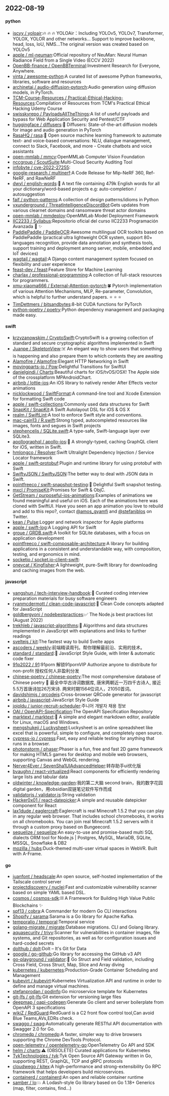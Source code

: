 ## 2022-08-19

#### python
* [iscyy / yoloair](https://github.com/iscyy/yoloair):🔥
🔥
🔥
YOLOAir：Including YOLOv5, YOLOv7, Transformer, YOLOX, YOLOR and other networks... Support to improve backbone, head, loss, IoU, NMS...The original version was created based on YOLOv5
* [apple / ml-neuman](https://github.com/apple/ml-neuman):Official repository of NeuMan: Neural Human Radiance Field from a Single Video (ECCV 2022)
* [OpenBB-finance / OpenBBTerminal](https://github.com/OpenBB-finance/OpenBBTerminal):Investment Research for Everyone, Anywhere.
* [vinta / awesome-python](https://github.com/vinta/awesome-python):A curated list of awesome Python frameworks, libraries, software and resources
* [archinetai / audio-diffusion-pytorch](https://github.com/archinetai/audio-diffusion-pytorch):Audio generation using diffusion models, in PyTorch.
* [TCM-Course-Resources / Practical-Ethical-Hacking-Resources](https://github.com/TCM-Course-Resources/Practical-Ethical-Hacking-Resources):Compilation of Resources from TCM's Practical Ethical Hacking Udemy Course
* [swisskyrepo / PayloadsAllTheThings](https://github.com/swisskyrepo/PayloadsAllTheThings):A list of useful payloads and bypass for Web Application Security and Pentest/CTF
* [huggingface / diffusers](https://github.com/huggingface/diffusers):🤗
Diffusers: State-of-the-art diffusion models for image and audio generation in PyTorch
* [RasaHQ / rasa](https://github.com/RasaHQ/rasa):💬
Open source machine learning framework to automate text- and voice-based conversations: NLU, dialogue management, connect to Slack, Facebook, and more - Create chatbots and voice assistants
* [open-mmlab / mmcv](https://github.com/open-mmlab/mmcv):OpenMMLab Computer Vision Foundation
* [nccgroup / ScoutSuite](https://github.com/nccgroup/ScoutSuite):Multi-Cloud Security Auditing Tool
* [infobyte / cve-2022-27255](https://github.com/infobyte/cve-2022-27255):
* [google-research / multinerf](https://github.com/google-research/multinerf):A Code Release for Mip-NeRF 360, Ref-NeRF, and RawNeRF
* [dwyl / english-words](https://github.com/dwyl/english-words):📝
A text file containing 479k English words for all your dictionary/word-based projects e.g: auto-completion / autosuggestion
* [faif / python-patterns](https://github.com/faif/python-patterns):A collection of design patterns/idioms in Python
* [vxunderground / ThreatIntelligenceDiscordBot](https://github.com/vxunderground/ThreatIntelligenceDiscordBot):Gets updates from various clearnet domains and ransomware threat actor domains
* [open-mmlab / mmdeploy](https://github.com/open-mmlab/mmdeploy):OpenMMLab Model Deployment Framework
* [IIC2233 / Syllabus](https://github.com/IIC2233/Syllabus):Repositorio oficial del curso IIC2233 Programación Avanzada
🚀
✨
* [PaddlePaddle / PaddleOCR](https://github.com/PaddlePaddle/PaddleOCR):Awesome multilingual OCR toolkits based on PaddlePaddle (practical ultra lightweight OCR system, support 80+ languages recognition, provide data annotation and synthesis tools, support training and deployment among server, mobile, embedded and IoT devices)
* [wagtail / wagtail](https://github.com/wagtail/wagtail):A Django content management system focused on flexibility and user experience
* [feast-dev / feast](https://github.com/feast-dev/feast):Feature Store for Machine Learning
* [charlax / professional-programming](https://github.com/charlax/professional-programming):A collection of full-stack resources for programmers.
* [xmu-xiaoma666 / External-Attention-pytorch](https://github.com/xmu-xiaoma666/External-Attention-pytorch):🍀
Pytorch implementation of various Attention Mechanisms, MLP, Re-parameter, Convolution, which is helpful to further understand papers.
⭐
⭐
⭐
* [TimDettmers / bitsandbytes](https://github.com/TimDettmers/bitsandbytes):8-bit CUDA functions for PyTorch
* [python-poetry / poetry](https://github.com/python-poetry/poetry):Python dependency management and packaging made easy.

#### swift
* [krzyzanowskim / CryptoSwift](https://github.com/krzyzanowskim/CryptoSwift):CryptoSwift is a growing collection of standard and secure cryptographic algorithms implemented in Swift
* [Juanpe / SkeletonView](https://github.com/Juanpe/SkeletonView):☠️
An elegant way to show users that something is happening and also prepare them to which contents they are awaiting
* [Alamofire / Alamofire](https://github.com/Alamofire/Alamofire):Elegant HTTP Networking in Swift
* [movingparts-io / Pow](https://github.com/movingparts-io/Pow):Delightful Transitions for SwiftUI
* [danielgindi / Charts](https://github.com/danielgindi/Charts):Beautiful charts for iOS/tvOS/OSX! The Apple side of the crossplatform MPAndroidChart.
* [airbnb / lottie-ios](https://github.com/airbnb/lottie-ios):An iOS library to natively render After Effects vector animations
* [nicklockwood / SwiftFormat](https://github.com/nicklockwood/SwiftFormat):A command-line tool and Xcode Extension for formatting Swift code
* [apple / swift-collections](https://github.com/apple/swift-collections):Commonly used data structures for Swift
* [SnapKit / SnapKit](https://github.com/SnapKit/SnapKit):A Swift Autolayout DSL for iOS & OS X
* [realm / SwiftLint](https://github.com/realm/SwiftLint):A tool to enforce Swift style and conventions.
* [mac-cain13 / R.swift](https://github.com/mac-cain13/R.swift):Strong typed, autocompleted resources like images, fonts and segues in Swift projects
* [stephencelis / SQLite.swift](https://github.com/stephencelis/SQLite.swift):A type-safe, Swift-language layer over SQLite3.
* [apollographql / apollo-ios](https://github.com/apollographql/apollo-ios):📱
A strongly-typed, caching GraphQL client for iOS, written in Swift.
* [hmlongco / Resolver](https://github.com/hmlongco/Resolver):Swift Ultralight Dependency Injection / Service Locator framework
* [apple / swift-protobuf](https://github.com/apple/swift-protobuf):Plugin and runtime library for using protobuf with Swift
* [SwiftyJSON / SwiftyJSON](https://github.com/SwiftyJSON/SwiftyJSON):The better way to deal with JSON data in Swift.
* [pointfreeco / swift-snapshot-testing](https://github.com/pointfreeco/swift-snapshot-testing):📸
Delightful Swift snapshot testing.
* [mxcl / PromiseKit](https://github.com/mxcl/PromiseKit):Promises for Swift & ObjC.
* [GetStream / purposeful-ios-animations](https://github.com/GetStream/purposeful-ios-animations):Examples of animations we found meaningful and useful on iOS. Each of the animations here was cloned with SwiftUI. Have you seen an app animation you love to rebuild and add to this repo?, contact [@amos_gyamfi](https://twitter.com/amos_gyamfi) and [@stefanjblos](https://twitter.com/stefanjblos) on Twitter.
* [kean / Pulse](https://github.com/kean/Pulse):Logger and network inspector for Apple platforms
* [apple / swift-log](https://github.com/apple/swift-log):A Logging API for Swift
* [groue / GRDB.swift](https://github.com/groue/GRDB.swift):A toolkit for SQLite databases, with a focus on application development
* [pointfreeco / swift-composable-architecture](https://github.com/pointfreeco/swift-composable-architecture):A library for building applications in a consistent and understandable way, with composition, testing, and ergonomics in mind.
* [socketio / socket.io-client-swift](https://github.com/socketio/socket.io-client-swift):
* [onevcat / Kingfisher](https://github.com/onevcat/Kingfisher):A lightweight, pure-Swift library for downloading and caching images from the web.

#### javascript
* [yangshun / tech-interview-handbook](https://github.com/yangshun/tech-interview-handbook):💯
Curated coding interview preparation materials for busy software engineers
* [ryanmcdermott / clean-code-javascript](https://github.com/ryanmcdermott/clean-code-javascript):🛁
Clean Code concepts adapted for JavaScript
* [goldbergyoni / nodebestpractices](https://github.com/goldbergyoni/nodebestpractices):✅
The Node.js best practices list (August 2022)
* [trekhleb / javascript-algorithms](https://github.com/trekhleb/javascript-algorithms):📝
Algorithms and data structures implemented in JavaScript with explanations and links to further readings
* [sveltejs / kit](https://github.com/sveltejs/kit):The fastest way to build Svelte apps
* [ascoders / weekly](https://github.com/ascoders/weekly):前端精读周刊。帮你理解最前沿、实用的技术。
* [standard / standard](https://github.com/standard/standard):🌟
JavaScript Style Guide, with linter & automatic code fixer
* [91p2022 / 91](https://github.com/91p2022/91):91porn 解锁91pornVIP Authorize anyone to distribute for non-profit 授权任何人非盈利分发
* [chinese-poetry / chinese-poetry](https://github.com/chinese-poetry/chinese-poetry):The most comprehensive database of Chinese poetry
🧶
最全中华古诗词数据库, 唐宋两朝近一万四千古诗人, 接近5.5万首唐诗加26万宋诗. 两宋时期1564位词人，21050首词。
* [davidshimjs / qrcodejs](https://github.com/davidshimjs/qrcodejs):Cross-browser QRCode generator for javascript
* [airbnb / javascript](https://github.com/airbnb/javascript):JavaScript Style Guide
* [jojoldu / junior-recruit-scheduler](https://github.com/jojoldu/junior-recruit-scheduler):주니어 개발자 채용 정보
* [OAI / OpenAPI-Specification](https://github.com/OAI/OpenAPI-Specification):The OpenAPI Specification Repository
* [marktext / marktext](https://github.com/marktext/marktext):📝
A simple and elegant markdown editor, available for Linux, macOS and Windows.
* [mengshukeji / Luckysheet](https://github.com/mengshukeji/Luckysheet):Luckysheet is an online spreadsheet like excel that is powerful, simple to configure, and completely open source.
* [cypress-io / cypress](https://github.com/cypress-io/cypress):Fast, easy and reliable testing for anything that runs in a browser.
* [photonstorm / phaser](https://github.com/photonstorm/phaser):Phaser is a fun, free and fast 2D game framework for making HTML5 games for desktop and mobile web browsers, supporting Canvas and WebGL rendering.
* [Nerver4Ever / SevenSha1UIAdvancedHelper](https://github.com/Nerver4Ever/SevenSha1UIAdvancedHelper):转存助手ui优化版
* [bvaughn / react-virtualized](https://github.com/bvaughn/react-virtualized):React components for efficiently rendering large lists and tabular data
* [oldwinter / knowledge-garden](https://github.com/oldwinter/knowledge-garden):我的第二大脑 second brain，我的数字花园 digital garden，用obsidian双链笔记软件写作而成
* [validatorjs / validator.js](https://github.com/validatorjs/validator.js):String validation
* [Hacker0x01 / react-datepicker](https://github.com/Hacker0x01/react-datepicker):A simple and reusable datepicker component for React
* [lax1dude / eaglercraft](https://github.com/lax1dude/eaglercraft):Eaglercraft is real Minecraft 1.5.2 that you can play in any regular web browser. That includes school chromebooks, it works on all chromebooks. You can join real Minecraft 1.5.2 servers with it through a custom proxy based on Bungeecord.
* [sequelize / sequelize](https://github.com/sequelize/sequelize):An easy-to-use and promise-based multi SQL dialects ORM tool for Node.js | Postgres, MySQL, MariaDB, SQLite, MSSQL, Snowflake & DB2
* [mozilla / hubs](https://github.com/mozilla/hubs):Duck-themed multi-user virtual spaces in WebVR. Built with A-Frame.

#### go
* [juanfont / headscale](https://github.com/juanfont/headscale):An open source, self-hosted implementation of the Tailscale control server
* [projectdiscovery / nuclei](https://github.com/projectdiscovery/nuclei):Fast and customizable vulnerability scanner based on simple YAML based DSL.
* [cosmos / cosmos-sdk](https://github.com/cosmos/cosmos-sdk):⛓️
A Framework for Building High Value Public Blockchains
✨
* [spf13 / cobra](https://github.com/spf13/cobra):A Commander for modern Go CLI interactions
* [Shopify / sarama](https://github.com/Shopify/sarama):Sarama is a Go library for Apache Kafka.
* [temporalio / temporal](https://github.com/temporalio/temporal):Temporal service
* [golang-migrate / migrate](https://github.com/golang-migrate/migrate):Database migrations. CLI and Golang library.
* [aquasecurity / trivy](https://github.com/aquasecurity/trivy):Scanner for vulnerabilities in container images, file systems, and Git repositories, as well as for configuration issues and hard-coded secrets
* [dolthub / dolt](https://github.com/dolthub/dolt):Dolt – It's Git for Data
* [google / go-github](https://github.com/google/go-github):Go library for accessing the GitHub v3 API
* [go-playground / validator](https://github.com/go-playground/validator):💯
Go Struct and Field validation, including Cross Field, Cross Struct, Map, Slice and Array diving
* [kubernetes / kubernetes](https://github.com/kubernetes/kubernetes):Production-Grade Container Scheduling and Management
* [kubevirt / kubevirt](https://github.com/kubevirt/kubevirt):Kubernetes Virtualization API and runtime in order to define and manage virtual machines.
* [stefanprodan / podinfo](https://github.com/stefanprodan/podinfo):Go microservice template for Kubernetes
* [git-lfs / git-lfs](https://github.com/git-lfs/git-lfs):Git extension for versioning large files
* [deepmap / oapi-codegen](https://github.com/deepmap/oapi-codegen):Generate Go client and server boilerplate from OpenAPI 3 specifications
* [wikiZ / RedGuard](https://github.com/wikiZ/RedGuard):RedGuard is a C2 front flow control tool,Can avoid Blue Teams,AVs,EDRs check.
* [swaggo / swag](https://github.com/swaggo/swag):Automatically generate RESTful API documentation with Swagger 2.0 for Go.
* [chromedp / chromedp](https://github.com/chromedp/chromedp):A faster, simpler way to drive browsers supporting the Chrome DevTools Protocol.
* [open-telemetry / opentelemetry-go](https://github.com/open-telemetry/opentelemetry-go):OpenTelemetry Go API and SDK
* [helm / charts](https://github.com/helm/charts):⚠️
(OBSOLETE) Curated applications for Kubernetes
* [TykTechnologies / tyk](https://github.com/TykTechnologies/tyk):Tyk Open Source API Gateway written in Go, supporting REST, GraphQL, TCP and gRPC protocols
* [cloudwego / kitex](https://github.com/cloudwego/kitex):A high-performance and strong-extensibility Go RPC framework that helps developers build microservices.
* [containerd / containerd](https://github.com/containerd/containerd):An open and reliable container runtime
* [samber / lo](https://github.com/samber/lo):💥
A Lodash-style Go library based on Go 1.18+ Generics (map, filter, contains, find...)
